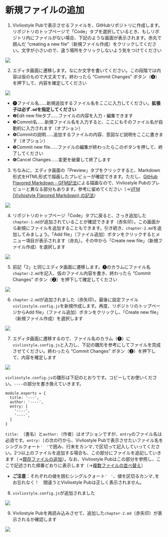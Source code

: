 # 新規ファイルの追加

1. Vivliostyle Pubで表示させるファイルを、GitHubリポジトリに作成します。リポジトリのトップページで「Code」タブを選択しているとき、もしリポジトリ内にファイルがない場合、下記のような画面が表示されます。赤丸で囲んだ “creating a new file”（新規ファイル作成）をクリックしてください。文字が小さいので、違う場所をクリックしないよう気をつけてください

![ ](images/file-operation/adding-a-new-file/fig-1.png)

2. エディタ画面に遷移します。なにか文字を書いてください。この段階では内容は仮のもので大丈夫です。終わったら “Commit Changes” ボタン（❺）を押下して、内容を確定してください

![ ](images/file-operation/adding-a-new-file/fig-2.png)


- ❶ファイル名……新規追加するファイル名をここに入力してください。**拡張子は必ず`.md`を指定してください**
- ❷Edit new fileタブ……ファイルの内容を入力・編集できます
- ❸Commit名……新規ファイル名を入力すると、ここにもそのファイル名が自動的に入力されます（オプション）
- ❹Commitの説明……追加するファイルの内容、意図など説明をここに書きます（オプション）
- ❺Commit new file……ファイルの編集が終わったらこのボタンを押して、終了してください
- ❻Cancel Changes……変更を破棄して終了します


3. ちなみに、エディタ画面の「Preview」タブをクリックすると、Markdown形式をHTML形式で描画したプレビューが確認できます。ただし、[GitHub Flavored Markdown - GFM記法](https://docs.github.com/ja/github/writing-on-github/getting-started-with-writing-and-formatting-on-github/basic-writing-and-formatting-syntax)による描画なので、Vivliostyle Pubのプレビューと異なる部分もあります。参考に留めてください（→[VFM (Vivliostyle Flavored Markdown) の記法]()）

![ ](images/file-operation/adding-a-new-file/fig-3.png)


4. リポジトリのトップページ「Code」タブに戻ると、さっき追加した`chapter-1.md`が追加されていることが確認できます（赤矢印）。この画面から新規にファイルを追加することもできます。引き続き、`chapter-2.md`を追加してみましょう。「Add file」（ファイル追加）ボタンをクリックするとメニュー項目が表示されます（赤丸）。その中から「Create new file」（新規ファイル作成）を選択します

![ ](images/file-operation/adding-a-new-file/fig-4.png)


5. 前記「2」と同じエディタ画面に遷移します。❶のカラムにファイル名`chapter-2.md`を記入、仮のファイル内容を書き、終わったら “Commit Changes” ボタン（❷）を押下して確定してください

![ ](images/file-operation/adding-a-new-file/fig-5.png)

6. `chapter-2.md`が追加されました（赤矢印）。最後に設定ファイル`vivliostyle.config.js`を新規作成します。再度、リポジトリのトップページからAdd file」（ファイル追加）ボタンをクリックし、「Create new file」（新規ファイル作成）を選択します

![ ](images/file-operation/adding-a-new-file/fig-6.png)


7. エディタ画面に遷移するので、ファイル名のカラム（❶）に`vivliostyle.config.js`と入力し、下記の雛形を参考にしてファイルを完成させてください。終わったら “Commit Changes” ボタン（❷）を押下して、内容を確定します

![ ](images/file-operation/adding-a-new-file/fig-7.png)

`vivliostyle.config.js`の雛形は下記のとおりです。コピーしてお使いください。`----`の部分を書き換えていきます。

```
module.exports = {
  title: '---',
  author: '----',
  entry: [
    '----',
    '----',
  ]
}
```
`title: `（書名）と`author:`（作者）はオプションですが、`entry`のファイル名は必須です。`entry: [`の次の行から、Vivliostyle Pubで表示させたいファイル名をシングルクォート`'　'`で囲み、行末をカンマ`,`で区切って記入していってください。2つ以上のファイルを追加する場合も、この部分にファイルを追記していきます（→[既存ファイルの追加](/ja/file-operation/adding-existing-files.md)）。なお、Vivliostyle Pubはこの部分を参照し、ここで記述された順番どおりに表示します（→[複数ファイルの並べ替え](/ja/file-operation/reordering-files.md)）

- **ご注意**：それぞれの値を囲むシングルクォート`'　'`、値を区切るカンマ`,`をお忘れなく！　間違うとVivliostyle Pubは正しく表示されません。


8. `vivliostyle.config.js`が追加されました

![ ](images/file-operation/adding-a-new-file/fig-8.png)

9. Vivliostyle Pubを再読み込みさせて、追加した`chapter-2.md`（赤矢印）が表示されるか確認します

![ ](images/file-operation/adding-a-new-file/fig-9.png)
